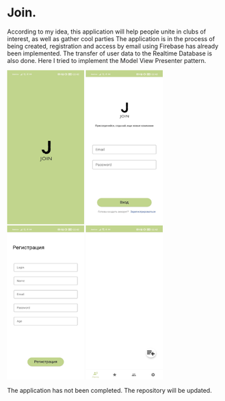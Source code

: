 # Join.
According to my idea, this application will help people unite in clubs of interest, as well as gather cool parties
The application is in the process of being created, registration and access by email using Firebase has already been implemented. The transfer of user data to the Realtime Database is also done. Here I tried to implement the Model View Presenter pattern.

<img src=https://github.com/RufusMinor/Join./blob/master/splash.jpg width="180" height="360"/>    <img src=https://github.com/RufusMinor/Join./blob/master/singin.jpg width="180" height="360"/>   <img src=https://github.com/RufusMinor/Join./blob/master/reg.jpg width="180" height="360"/>   <img src=https://github.com/RufusMinor/Join./blob/master/nav.jpg width="180" height="360"/>

The application has not been completed. The repository will be updated.
